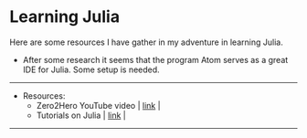 # Learning Julia

Here are some resources I have gather in my adventure in learning Julia.

- After some research it seems that the program Atom serves as a great IDE for Julia. Some setup is needed.

***

- Resources:
  - Zero2Hero YouTube video | [link](https://www.youtube.com/watch?v=Fi7Pf2NveH0) |
  - Tutorials on Julia | [link](https://julialang.org/learning/tutorials/) |

***
